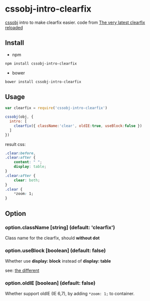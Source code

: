 # cssobj-intro-clearfix

[cssobj](https://github.com/cssobj/cssobj) intro to make clearfix easier. code from [The very latest clearfix reloaded][]

[The very latest clearfix reloaded]: http://cssmojo.com/the-very-latest-clearfix-reloaded/

## Install

- npm

```bash
npm install cssobj-intro-clearfix
```

- bower

```bash
bower install cssobj-intro-clearfix
```

## Usage

```javascript
var clearfix = require('cssobj-intro-clearfix')

cssobj(obj, {
  intro: [
    clearfix({ className:'clear', oldIE:true, useBlock:false })
  ]
})
```

result css:

``` css
.clear:before,
.clear:after {
    content: " ";
    display: table;
}
.clear:after {
    clear: both;
}
.clear {
    *zoom: 1;
}
```

## Option


### option.className [string] \(default: 'clearfix'\)

Class name for the clearfix, should **without dot**


### option.useBlock [boolean] \(default: false\)

Whether use **display: block** instead of **display: table**

see: [the different](http://cssmojo.com/the-very-latest-clearfix-reloaded/)


### option.oldIE [boolean] \(default: false\)

Whether support oldIE (IE 6,7), by adding `*zoom: 1;` to container.




